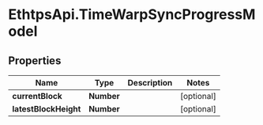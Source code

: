 # EthtpsApi.TimeWarpSyncProgressModel

## Properties

Name | Type | Description | Notes
------------ | ------------- | ------------- | -------------
**currentBlock** | **Number** |  | [optional] 
**latestBlockHeight** | **Number** |  | [optional] 


